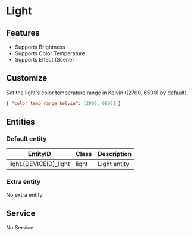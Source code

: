 # Light

## Features

- Supports Brightness
- Supports Color Temperature
- Supports Effect (Scene)

## Customize

Set the light's color temperature range in Kelvin ([2700, 6500] by default).

```json
{ "color_temp_range_kelvin": [2000, 6800] }
```

## Entities

### Default entity

| EntityID                | Class | Description  |
| ----------------------- | ----- | ------------ |
| light.{DEVICEID}\_light | light | Light entity |

### Extra entity

No extra entity

## Service

No Service
